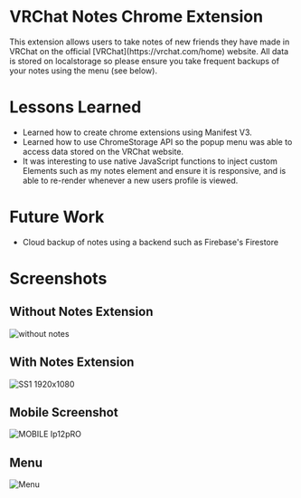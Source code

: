 # VRChat Notes Chrome Extension

<p>This extension allows users to take notes of new friends they have made in VRChat on the official [VRChat](https://vrchat.com/home) website. All data is stored on localstorage so please ensure you take frequent backups of your notes using the menu (see below).</p>

# Lessons Learned
- Learned how to create chrome extensions using Manifest V3.
- Learned how to use ChromeStorage API so the popup menu was able to access data stored on the VRChat website.
- It was interesting to use native JavaScript functions to inject custom Elements such as my notes element and ensure it is responsive, and is able to re-render whenever a new users profile is viewed.

# Future Work
- Cloud backup of notes using a backend such as Firebase's Firestore

# Screenshots

## Without Notes Extension

![without notes](https://user-images.githubusercontent.com/55749172/175988161-fd88866a-495a-4f3c-b781-27f4d9be4fe5.png)

## With Notes Extension

![SS1 1920x1080](https://user-images.githubusercontent.com/55749172/175988180-531fe311-6cf1-4075-9067-2618d2402629.png)

## Mobile Screenshot
![MOBILE Ip12pRO](https://user-images.githubusercontent.com/55749172/175988191-6527485b-4e24-4d6b-acbd-029f5477bccd.png)

## Menu
![Menu](https://user-images.githubusercontent.com/55749172/175988108-1c9ee36a-30e5-4da4-8dd0-3c79b5d67b3c.png)
